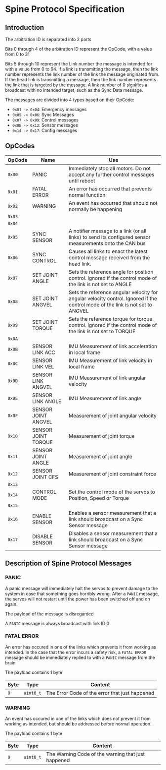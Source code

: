 # Spine Protocol Specification

## Introduction

The arbitration ID is separated into 2 parts 

Bits 0 through 4 of the arbitration ID represent the OpCode, with a value from 0 to 31

Bits 5 through 10 represent the Link number the message is intended for with a value from 0 to 64. If a link is transmitting the message, then the link number represents the link number of the link the message originated from. If the head link is transmitting a message, then the link number represents the link that is targeted by the message. A link number of 0 signifies a broadcast with no intended target, such as the Sync Data message.

The messages are divided into 4 types based on their OpCode:

- `0x01 -> 0x04`: Emergency messages
- `0x05 -> 0x06`: Sync Messages
- `0x07 -> 0x09`: Control messages 
- `0x0B -> 0x12`: Sensor messages
- `0x14 -> 0x17`: Config messages


## OpCodes

| OpCode | Name                | Use                                                                                                                            |
| ------ | ------------------- | ------------------------------------------------------------------------------------------------------------------------------ |
| `0x00` | PANIC               | Immediately stop all motors. Do not accept any further control messages until reboot                                           |
| `0x01` | FATAL ERROR         | An error has occurred that prevents normal function                                                                            |
| `0x02` | WARNING             | An event has occurred that should not normally be happening                                                                    |
| `0x03` |                     |                                                                                                                                |
| `0x04` |                     |                                                                                                                                |
| `0x05` | SYNC SENSOR         | A notifier message to a link (or all links) to send its configured sensor measurements onto the CAN bus                        |
| `0x06` | SYNC CONTROL        | Causes all links to enact the latest control message received from the head link.                                              |
| `0x07` | SET JOINT ANGLE     | Sets the reference angle for position control. Ignored if the control mode of the link is not set to ANGLE                     |
| `0x08` | SET JOINT ANGVEL    | Sets the reference angular velocity for angular velocity control. Ignored if the control mode of the link is not set to ANGVEL |
| `0x09` | SET JOINT TORQUE    | Sets the reference torque for torque control. Ignored if the control mode of the link is not set to TORQUE                     |
| `0x0A` |                     |                                                                                                                                |
| `0x0B` | SENSOR LINK ACC     | IMU Measurement of link acceleration in local frame                                                                            |
| `0x0C` | SENSOR LINK VEL     | IMU Measurement of link velocity in local frame                                                                                |
| `0x0D` | SENSOR LINK ANGVEL  | IMU Measurement of link angular velocity                                                                                       |
| `0x0E` | SENSOR LINK ANGLE   | IMU Measurement of link angle                                                                                                  |
| `0x0F` | SENSOR JOINT ANGVEL | Measurement of joint angular velocity                                                                                          |
| `0x10` | SENSOR JOINT TORQUE | Measurement of joint torque                                                                                                    |
| `0x11` | SENSOR JOINT ANGLE  | Measurement of joint angle                                                                                                     |
| `0x12` | SENSOR JOINT CFS    | Measurement of joint constraint force                                                                                          |
| `0x13` |                     |                                                                                                                                |
| `0x14` | CONTROL MODE        | Set the control mode of the servos to Position, Speed or Torque                                                                |
| `0x15` |                     |                                                                                                                                |
| `0x16` | ENABLE SENSOR       | Enables a sensor measurement that a link should broadcast on a Sync Sensor message                                             |
| `0x17` | DISABLE SENSOR      | Disables a sensor measurement that a link should broadcast on a Sync Sensor message                                            |

## Description of Spine Protocol Messages

### PANIC

A panic message will immediately halt the servos to prevent damage to the system in case that something goes horribly wrong. After a `PANIC` message, the servos will not restart until the power has been switched off and on again. 

The payload of the message is disregarded

A `PANIC` message is always broadcast with link ID 0

### FATAL ERROR

An error has occured in one of the links which prevents it from working as intended. In the case that the error incurs a safety risk, a `FATAL ERROR` message should be immediately replied to with a `PANIC` message from the brain

The payload contains 1 byte

| Byte | Type      | Content                                        |
| ---- | --------- | ---------------------------------------------- |
| `0`  | `uint8_t` | The Error Code of the error that just happened |


### WARNING

An event has occured in one of the links which does not prevent it from working as intended, but should be addressed before normal operation.

The payload contains 1 byte

| Byte | Type      | Content                                            |
| ---- | --------- | -------------------------------------------------- |
| `0`  | `uint8_t` | The Warning Code of the warning that just happened |